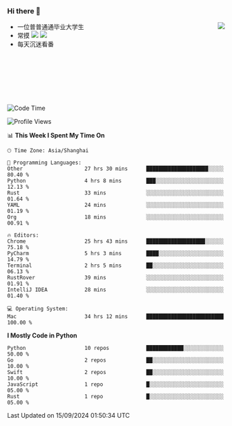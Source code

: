 ### Hi there 👋


<a href="https://github.com/yanlc39">
  <img align="right" src="https://github-readme-stats.vercel.app/api?username=yanlc39&show_icons=true&hide_border=true&icon_color=586069&title_color=a0a9af">
</a>

- 一位普普通通毕业大学生
- 常摸 ![](https://img.shields.io/badge/-Python-3e74a2?style=flat-square&logo=Python&logoColor=fff) ![](https://img.shields.io/badge/-C%2B%2B-brightgreen?style=flat-square)
- 每天沉迷看番



<br><br><br><br><br><br>


<!--START_SECTION:waka-->
![Code Time](http://img.shields.io/badge/Code%20Time-341%20hrs%2034%20mins-blue)

![Profile Views](http://img.shields.io/badge/Profile%20Views-0-blue)

📊 **This Week I Spent My Time On** 

```text
🕑︎ Time Zone: Asia/Shanghai

💬 Programming Languages: 
Other                    27 hrs 30 mins      ████████████████████░░░░░   80.40 % 
Python                   4 hrs 8 mins        ███░░░░░░░░░░░░░░░░░░░░░░   12.13 % 
Rust                     33 mins             ░░░░░░░░░░░░░░░░░░░░░░░░░   01.64 % 
YAML                     24 mins             ░░░░░░░░░░░░░░░░░░░░░░░░░   01.19 % 
Org                      18 mins             ░░░░░░░░░░░░░░░░░░░░░░░░░   00.91 % 

🔥 Editors: 
Chrome                   25 hrs 43 mins      ███████████████████░░░░░░   75.18 % 
PyCharm                  5 hrs 3 mins        ████░░░░░░░░░░░░░░░░░░░░░   14.79 % 
Terminal                 2 hrs 5 mins        ██░░░░░░░░░░░░░░░░░░░░░░░   06.13 % 
RustRover                39 mins             ░░░░░░░░░░░░░░░░░░░░░░░░░   01.91 % 
IntelliJ IDEA            28 mins             ░░░░░░░░░░░░░░░░░░░░░░░░░   01.40 % 

💻 Operating System: 
Mac                      34 hrs 12 mins      █████████████████████████   100.00 % 
```

**I Mostly Code in Python** 

```text
Python                   10 repos            ████████████░░░░░░░░░░░░░   50.00 % 
Go                       2 repos             ██░░░░░░░░░░░░░░░░░░░░░░░   10.00 % 
Swift                    2 repos             ██░░░░░░░░░░░░░░░░░░░░░░░   10.00 % 
JavaScript               1 repo              █░░░░░░░░░░░░░░░░░░░░░░░░   05.00 % 
Rust                     1 repo              █░░░░░░░░░░░░░░░░░░░░░░░░   05.00 % 
```




 Last Updated on 15/09/2024 01:50:34 UTC
<!--END_SECTION:waka-->
